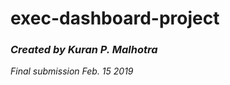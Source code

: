 # exec-dashboard-project

<i><h3>Created by Kuran P. Malhotra</h3></i>
<i><p>Final submission Feb. 15 2019</p></i>
